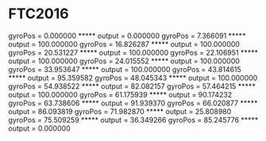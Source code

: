 # FTC2016

gyroPos = 0.000000 ***** output = 0.000000
gyroPos = 7.366091 ***** output = 100.000000
gyroPos = 16.826287 ***** output = 100.000000
gyroPos = 20.531227 ***** output = 100.000000
gyroPos = 22.106951 ***** output = 100.000000
gyroPos = 24.015552 ***** output = 100.000000
gyroPos = 33.953647 ***** output = 100.000000
gyroPos = 43.814615 ***** output = 95.359582
gyroPos = 48.045343 ***** output = 100.000000
gyroPos = 54.938522 ***** output = 82.082157
gyroPos = 57.464215 ***** output = 100.000000
gyroPos = 61.175939 ***** output = 90.174232
gyroPos = 63.738606 ***** output = 91.939370
gyroPos = 66.020877 ***** output = 86.093819
gyroPos = 71.982870 ***** output = 25.808980
gyroPos = 75.509259 ***** output = 36.349266
gyroPos = 85.245776 ***** output = 0.000000

